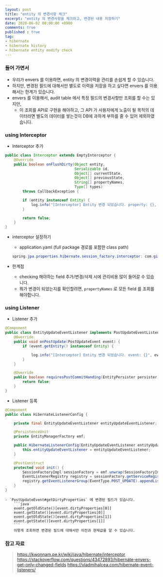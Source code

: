 ```yaml
---
layout: post
title: "entity 의 변경사항 체크"
excerpt: "entity 의 변경사항을 체크하고, 변경된 내용 저장하기"
date: 2020-06-02 00:00:00 +0900
comments: true
published : true
tag:
- hibernate
- hibernate history
- hibernate entity modify check
---
```

### 들어 가면서
* 우리가 envers 를 이용하면, entity 의 변경이력을 관리를 손쉽게 할 수 있습니다.
* 하지만, 변경된 필드에 대해서만 별도로 이력을 저장을 하고 싶다면 envers 를 이용해서는 한계가 있습니다.
* envers 를 이용해서, audit table 에서 특정 필드의 변경사항만 조회를 할 수는 있지만, 
    - 이 조회를 API로 구현을 해야하고, 그 API 가 사용자에게 노출이 될 목적의 데이터라면 별도의 데이터를 쌓는것이 DB에 과하게 부하를 줄 수 있어 제외하였습니다.

### using Interceptor
*  Interceptor 추가
``` java
public class Interceptor extends EmptyInterceptor {
    @Override
    public boolean onFlushDirty(Object entity,
                                Serializable id,
                                Object[] currentState,
                                Object[] previousState,
                                String[] propertyNames,
                                Type[] types)
        throws CallbackException {

        if (entity instanceof Entity) {
            log.info("[Interceptor] Entity 변경 되었습니다. property: {}, prev: {}, current: {}", propertyNames, previousState, currentState);
        }

        return false;
    }
}
```
* interceptor 설정하기 
    - application.yaml (full package 경로를 포함한 class path)
    ``` java
    spring.jpa.properties.hibernate.session_factory.interceptor: com.github.mayaul.Interceptor
    ```

* 한계점
    - checking 해야하는 field 추가/변경/삭제 시에 관리비용 많이 들어갈 수 있습니다.
    - 뭐가 변경이 되었는지를 확인할려면, `propertyNames` 로 모든 field 를 조회를 해야합니다.

### using Listener
* Listener 추가
```java
@Component
public class EntityUpdateEventListener implements PostUpdateEventListener {
    @Override
    public void onPostUpdate(PostUpdateEvent event) {
        if (event.getEntity() instanceof Entity) {

            log.info("[Interceptor] Entity 변경 되었습니다. event: {}", event);
        }
    }

    @Override
    public boolean requiresPostCommitHanding(EntityPersister persister) {
        return false;
    }
}
```
* Listener 등록
```java
@Component
public class HibernateListenerConfig {

    private final EntityUpdateEventListener entityUpdateEventListener;

    @PersistenceUnit
    private EntityManagerFactory emf;

    public HibernateListenerConfig(EntityUpdateEventListener entityUpdateEventListener) {
        this.entityUpdateEventListener = entityUpdateEventListener;
    }

    @PostConstruct
    protected void init() {
        SessionFactoryImpl sessionFactory = emf.unwrap(SessionFactoryImpl.class);
        EventListenerRegistry registry = sessionFactory.getServiceRegistry().getService(EventListenerRegistry.class);
        registry.getEventListenerGroup(EventType.POST_UPDATE).appendListener(entityUpdateEventListener);
    }
}
```

    - `PostUpdateEvent#getDirtyProperties` 에 변경된 필드가 있습니다.
        ```java
        event.getOldState()[event.dirtyProperties[0]]
        event.getState()[event.dirtyProperties[0]]
        event.getOldState()[event.dirtyProperties[1]]
        event.getState()[event.dirtyProperties[1]]
        ``` 
        이렇게 조회하면 변경된 필드에 대해서만 이전과 현재값을 알 수 있습니다.


### 참고 자료
> https://kwonnam.pe.kr/wiki/java/hibernate/interceptor
> https://stackoverflow.com/questions/43472893/hibernate-envers-get-only-changed-fields
> https://vladmihalcea.com/hibernate-event-listeners/
